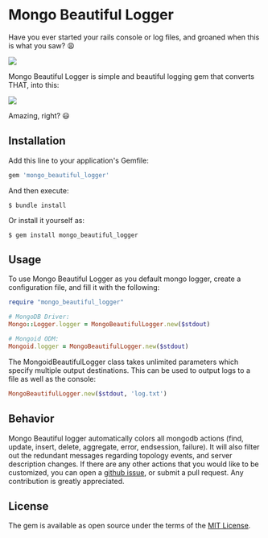 # Mongo Beautiful Logger

Have you ever started your rails console or log files, and groaned when this is what you saw? 😩

![](./img/bad_logs.gif)


Mongo Beautiful Logger is simple and beautiful logging gem that converts THAT, into this:

![](./img/beautiful_logs.gif)

Amazing, right? 😃

## Installation

Add this line to your application's Gemfile:

```ruby
gem 'mongo_beautiful_logger'
```

And then execute:

    $ bundle install

Or install it yourself as:

    $ gem install mongo_beautiful_logger

## Usage

To use Mongo Beautiful Logger as you default mongo logger, create a configuration file, and fill it with the following:
```ruby
require "mongo_beautiful_logger"

# MongoDB Driver:
Mongo::Logger.logger = MongoBeautifulLogger.new($stdout)

# Mongoid ODM:
Mongoid.logger = MongoBeautifulLogger.new($stdout)
```

The MongoidBeautifulLogger class takes unlimited parameters which specify multiple output destinations. This can be used to output logs to a file as well as the console:
```ruby
MongoBeautifulLogger.new($stdout, 'log.txt')
```

## Behavior

Mongo Beautiful logger automatically colors all mongodb actions (find, update, insert, delete, aggregate, error, endsession, failure). It will also filter out the redundant messages regarding topology events, and server description changes. If there are any other actions that you would like to be customized, you can open a [github issue](https://github.com/ibraheemdev/mongo_beautiful_logger/issues/new), or submit a pull request. Any contribution is greatly appreciated.

## License

The gem is available as open source under the terms of the [MIT License](https://opensource.org/licenses/MIT).
